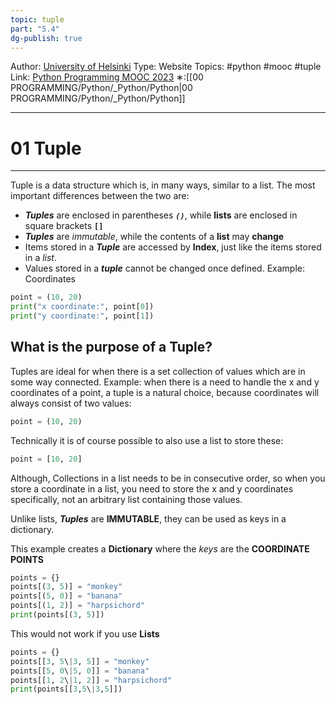 ```yaml
---
topic: tuple
part: "5.4"
dg-publish: true
---
```

Author: [University of Helsinki](https://programming-23.mooc.fi/)
Type: Website
Topics: #python #mooc #tuple
Link: [Python Programming MOOC 2023](https://programming-23.mooc.fi/)
∗:[[00 PROGRAMMING/Python/_Python/Python\|00 PROGRAMMING/Python/_Python/Python]] 

---
# 01 Tuple

--- 
Tuple is a data structure which is, in many ways, similar to a list. The most important differences between the two are:

- ___Tuples___ are enclosed in parentheses ___`()`___, while __lists__ are enclosed in square brackets __`[]`__
- ___Tuples___ are _immutable_, while the contents of a __list__ may __change__
- Items stored in a ___Tuple___ are accessed by __Index__, just like the items stored in a _list_.
- Values stored in a ___tuple___ cannot be changed once defined.
Example: Coordinates

```python
point = (10, 20)
print("x coordinate:", point[0])
print("y coordinate:", point[1])
```


## What is the purpose of a Tuple?
Tuples are ideal for when there is a set collection of values which are in some way connected.
Example:
	when there is a need to handle the x and y coordinates of a point, a tuple is a natural choice, because coordinates will always consist of two values:

```python
point = (10, 20)
```

Technically it is of course possible to also use a list to store these:

```python
point = [10, 20]
```
Although, Collections in a list needs to be in consecutive order, so when you store a coordinate in a list, you need to store the x and y coordinates specifically, not an arbitrary list containing those values.

Unlike lists, ___Tuples___ are __IMMUTABLE__, they can be used as keys in a dictionary.

This example creates a __Dictionary__ where the _keys_ are the __COORDINATE POINTS__
```python
points = {}
points[(3, 5)] = "monkey"
points[(5, 0)] = "banana"
points[(1, 2)] = "harpsichord"
print(points[(3, 5)])
```
This would not work if you use __Lists__
```python
points = {}
points[[3, 5\|3, 5]] = "monkey"
points[[5, 0\|5, 0]] = "banana"
points[[1, 2\|1, 2]] = "harpsichord"
print(points[[3,5\|3,5]])
```



